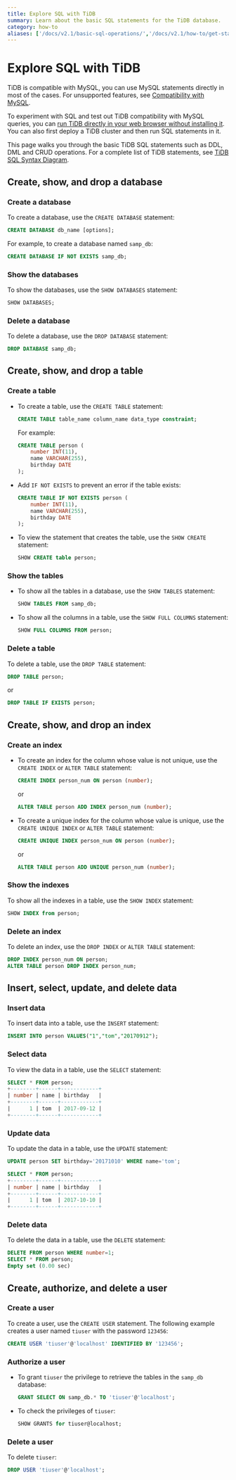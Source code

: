 ```yaml
---
title: Explore SQL with TiDB
summary: Learn about the basic SQL statements for the TiDB database.
category: how-to
aliases: ['/docs/v2.1/basic-sql-operations/','/docs/v2.1/how-to/get-started/explore-sql/']
---
```


# Explore SQL with TiDB

TiDB is compatible with MySQL, you can use MySQL statements directly in most of the cases. For unsupported features, see [Compatibility with MySQL](/mysql-compatibility.md#unsupported-features).

To experiment with SQL and test out TiDB compatibility with MySQL queries, you can [run TiDB directly in your web browser without installing it](https://tour.tidb.io/). You can also first deploy a TiDB cluster and then run SQL statements in it.

This page walks you through the basic TiDB SQL statements such as DDL, DML and CRUD operations. For a complete list of TiDB statements, see [TiDB SQL Syntax Diagram](https://pingcap.github.io/sqlgram/).

## Create, show, and drop a database

### Create a database

To create a database, use the `CREATE DATABASE` statement:

```sql
CREATE DATABASE db_name [options];
```

For example, to create a database named `samp_db`:

```sql
CREATE DATABASE IF NOT EXISTS samp_db;
```

### Show the databases

To show the databases, use the `SHOW DATABASES` statement:

```sql
SHOW DATABASES;
```

### Delete a database

To delete a database, use the `DROP DATABASE` statement:

```sql
DROP DATABASE samp_db;
```

## Create, show, and drop a table

### Create a table

- To create a table, use the `CREATE TABLE` statement:

    ```sql
    CREATE TABLE table_name column_name data_type constraint;
    ```

    For example:

    ```sql
    CREATE TABLE person (
        number INT(11),
        name VARCHAR(255),
        birthday DATE
    );
    ```

- Add `IF NOT EXISTS` to prevent an error if the table exists:

    ```sql
    CREATE TABLE IF NOT EXISTS person (
        number INT(11),
        name VARCHAR(255),
        birthday DATE
    );
    ```

- To view the statement that creates the table, use the `SHOW CREATE` statement:

    ```sql
    SHOW CREATE table person;
    ```

### Show the tables

- To show all the tables in a database, use the `SHOW TABLES` statement:

    ```sql
    SHOW TABLES FROM samp_db;
    ```

- To show all the columns in a table, use the `SHOW FULL COLUMNS` statement:

    ```sql
    SHOW FULL COLUMNS FROM person;
    ```

### Delete a table

To delete a table, use the `DROP TABLE` statement:

```sql
DROP TABLE person;
```

or

```sql
DROP TABLE IF EXISTS person;
```

## Create, show, and drop an index

### Create an index

- To create an index for the column whose value is not unique, use the `CREATE INDEX` or `ALTER TABLE` statement:

    ```sql
    CREATE INDEX person_num ON person (number);
    ```

    or

    ```sql
    ALTER TABLE person ADD INDEX person_num (number);
    ```

- To create a unique index for the column whose value is unique, use the `CREATE UNIQUE INDEX` or `ALTER TABLE` statement:

    ```sql
    CREATE UNIQUE INDEX person_num ON person (number);
    ```

    or

    ```sql
    ALTER TABLE person ADD UNIQUE person_num (number);
    ```

### Show the indexes

To show all the indexes in a table, use the `SHOW INDEX` statement:

```sql
SHOW INDEX from person;
```

### Delete an index

To delete an index, use the `DROP INDEX` or `ALTER TABLE` statement:

```sql
DROP INDEX person_num ON person;
ALTER TABLE person DROP INDEX person_num;
```

## Insert, select, update, and delete data

### Insert data

To insert data into a table, use the `INSERT` statement:

```sql
INSERT INTO person VALUES("1","tom","20170912");
```

### Select data

To view the data in a table, use the `SELECT` statement:

```sql
SELECT * FROM person;
+--------+------+------------+
| number | name | birthday   |
+--------+------+------------+
|      1 | tom  | 2017-09-12 |
+--------+------+------------+
```

### Update data

To update the data in a table, use the `UPDATE` statement:

```sql
UPDATE person SET birthday='20171010' WHERE name='tom';

SELECT * FROM person;
+--------+------+------------+
| number | name | birthday   |
+--------+------+------------+
|      1 | tom  | 2017-10-10 |
+--------+------+------------+
```

### Delete data

To delete the data in a table, use the `DELETE` statement:

```sql
DELETE FROM person WHERE number=1;
SELECT * FROM person;
Empty set (0.00 sec)
```

## Create, authorize, and delete a user

### Create a user

To create a user, use the `CREATE USER` statement. The following example creates a user named `tiuser` with the password `123456`:

```sql
CREATE USER 'tiuser'@'localhost' IDENTIFIED BY '123456';
```

### Authorize a user

- To grant `tiuser` the privilege to retrieve the tables in the `samp_db` database:

    ```sql
    GRANT SELECT ON samp_db.* TO 'tiuser'@'localhost';
    ```

- To check the privileges of `tiuser`:

    ```sql
    SHOW GRANTS for tiuser@localhost;
    ```

### Delete a user

To delete `tiuser`:

```sql
DROP USER 'tiuser'@'localhost';
```

